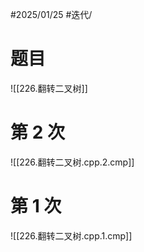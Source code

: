 #2025/01/25 #迭代/

# 题目

![[226.翻转二叉树]]

# 第 2 次

![[226.翻转二叉树.cpp.2.cmp]]

# 第 1 次

![[226.翻转二叉树.cpp.1.cmp]]

